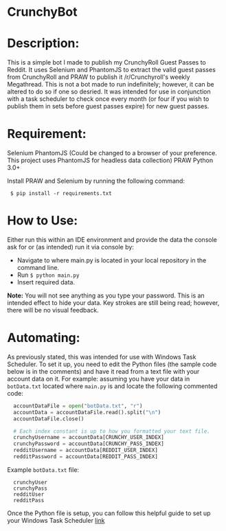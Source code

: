 # CrunchyBot
# Description:
This is a simple bot I made to publish my CrunchyRoll Guest Passes to Reddit. It uses Selenium and PhantomJS to extract the valid guest passes from CrunchyRoll and PRAW to publish it /r/Crunchyroll's weekly Megathread. This is not a bot made to run indefinitely; however, it can be altered to do so if one so desried. It was intended for use in conjunction with a task scheduler to check once every month (or four if you wish to publish them in sets before guest passes expire) for new guest passes.

# Requirement:
Selenium
PhantomJS (Could be changed to a browser of your preference. This project uses PhantomJS for headless data collection)
PRAW
Python 3.0+

Install PRAW and Selenium by running the following command:
```
 $ pip install -r requirements.txt
```

# How to Use:
Either run this within an IDE environment and provide the data the console ask for or (as intended) run it via console by:

  * Navigate to where main.py is located in your local repository in the command line.
  * Run `$ python main.py`
  * Insert required data.

**Note:** You will not see anything as you type your password. This is an intended effect to hide your data. Key strokes are still being read; however, there will be no visual feedback.

# Automating:
As previously stated, this was intended for use with Windows Task Scheduler. To set it up, you need to edit the Python files (the sample code below is in the comments) and have it read from a text file with your account data on it. For example: assuming you have your data in `botData.txt` located where `main.py` is and locate the following commented code:
```python
  accountDataFile = open("botData.txt", "r")
  accountData = accountDataFile.read().split("\n")
  accountDataFile.close()

  # Each index constant is up to how you formatted your text file.
  crunchyUsername = accountData[CRUNCHY_USER_INDEX]
  crunchyPassword = accountData[CRUNCHY_PASS_INDEX]
  redditUsername = accountData[REDDIT_USER_INDEX]
  redditPassword = accountData[REDDIT_PASS_INDEX]
```

Example `botData.txt` file:
```
  crunchyUser
  crunchyPass
  redditUser
  redditPass
```

Once the Python file is setup, you can follow this helpful guide to set up your Windows Task Scheduler [link](http://blogs.esri.com/esri/arcgis/2013/07/30/scheduling-a-scrip/)
